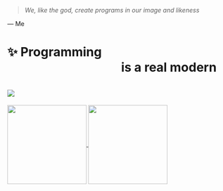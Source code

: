 > _We, like the god, create programs in our image and likeness_

— Me

<h1>
 ✨ Programming 
<br/>
&emsp;&emsp;&emsp;&emsp;&emsp;&emsp;&emsp;&emsp;&emsp; is a real modern
<br/>
&emsp;&emsp;&emsp;&emsp;&emsp;&emsp;&emsp;&emsp;&emsp;&emsp;&emsp;&emsp;&emsp;&emsp;&emsp;&emsp;&emsp;&emsp; <img src="https://media.giphy.com/media/12NUbkX6p4xOO4/giphy.gif"/>
</h1>
 
<a href="https://github.com/anuraghazra/github-readme-stats">
  <img height="180px" align="top" src="https://github-readme-stats.vercel.app/api?username=Dominux&count_private=true&show_icons=true&theme=vue&custom_title=Dominux%27s%20Stats&layout=compact&cache_seconds=3600" />
</a>
<a href="https://github.com/anuraghazra/github-readme-stats">
  <img height="180px" align="center" src="https://github-readme-stats.vercel.app/api/top-langs/?username=dominux&layout=compact&hide=html,jinja,css,scss,sass,less,dockerfile,shell,vue,svelte,makefile,procfile,lua,plpgsql&langs_count=10&custom_title=Top%20Used%20Languges&cache_seconds=3600" />
</a>
